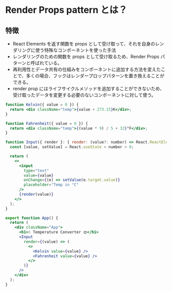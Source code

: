 # Render Props pattern とは？

## 特徴

- React Elements を返す関数を props として受け取って、それを自身のレンダリングに使う特殊なコンポーネントを使った手法
- レンダリングのための関数を props として受け取るため、Render Props パターンと呼ばれている。
- 再利用性とデータ共有の仕組みをコンポーネントに追加する方法を変えたことで、多くの場合、フックはレンダープロップパターンを置き換えることができる。
- render prop にはライフサイクルメソッドを追加することができないため、受け取ったデータを変更する必要のないコンポーネントに対して使う。

```jsx
function Kelvin({ value = 0 }) {
  return <div className="temp">{value + 273.15}K</div>;
}

function Fahrenheit({ value = 0 }) {
  return <div className="temp">{(value * 9) / 5 + 32}°F</div>;
}

function Input({ render }: { render: (value?: number) => React.ReactElement }) {
  const [value, setValue] = React.useState < number > 0;

  return (
    <>
      <input
        type="text"
        value={value}
        onChange={(e) => setValue(e.target.value)}
        placeholder="Temp in °C"
      />
      {render(value)}
    </>
  );
}

export function App() {
  return (
    <div className="App">
      <h1>☃️ Temperature Converter 🌞</h1>
      <Input
        render={(value) => (
          <>
            <Kelvin value={value} />
            <Fahrenheit value={value} />
          </>
        )}
      />
    </div>
  );
}
```
